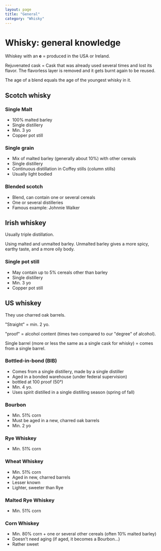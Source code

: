 ```yaml
---
layout: page
title: "General"
category: "Whisky"
---
```


# Whisky: general knowledge

Whiskey with an **e** = produced in the USA or Ireland.

Rejuvenated cask = Cask that was already used several times and lost its flavor. The flavorless layer is removed and it gets burnt again to be reused.

The age of a blend equals the age of the youngest whisky in it.

## Scotch whisky 

### Single Malt

* 100% malted barley
* Single distillery
* Min. 3 yo
* Copper pot still

### Single grain

* Mix of malted barley (generally about 10%) with other cereals
* Single distillery
* Continuous distillation in Coffey stills (column stills)
* Usually light bodied

### Blended scotch

* Blend, can contain one or several cereals
* One or several distilleries
* Famous example: Johnnie Walker

## Irish whiskey

Usually triple distillation.

Using malted and unmalted barley. Unmalted barley gives a more spicy, earthy taste, and a more oily body.

### Single pot still

* May contain up to 5% cereals other than barley
* Single distillery
* Min. 3 yo
* Copper pot still

## US whiskey

They use charred oak barrels.

"Straight" = min. 2 yo.

"proof" = alcohol content (times two compared to our "degree" of alcohol).

Single barrel (more or less the same as a single cask for whisky) = comes from a single barrel.

### Bottled-in-bond (BIB)

* Comes from a single distillery, made by a single distiller
* Aged in a bonded warehouse (under federal supervision)
* bottled at 100 proof (50°)
* Min. 4 yo.
* Uses spirit distilled in a single distilling season (spring of fall)

### Bourbon

* Min. 51% corn
* Must be aged in a new, charred oak barrels
* Min. 2 yo

### Rye Whiskey

* Min. 51% corn

### Wheat Whiskey

* Min. 51% corn
* Aged in new, charred barrels
* Lesser known
* Lighter, sweeter than Rye

### Malted Rye Whiskey

* Min. 51% corn

### Corn Whiskey

* Min. 80% corn + one or several other cereals (often 10% malted barley)
* Doesn't need aging (if aged, it becomes a Bourbon...)
* Rather sweet
